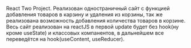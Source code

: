 React Two Project. Реализован одностраничный сайт с функцией добавления товаров в карзину и удаления из корзины, так же реализована возможность добавления количества товаров в корзине. Весь сайт реализован на reactJS в первой update будет без hook(ну кроме useState) и классовых компанентов, в дальнейшем все переведётся на hook(useContent, useReducer).
